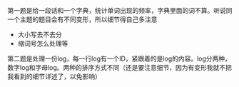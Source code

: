第一题是给一段话和一个字典，统计单词出现的频率，字典里面的词不算。听说同一个主题的题目会有不同变形，所以细节得自己多注意
* 大小写去不去分
* 缩词号怎么处理等

第二题是处理一份log，每一行log有一个ID，紧跟着的是log的内容。log分两种，数字log和字母log。两种的排序方式不同（还是要注意细节，因为有变形我就不把我看到的细节详述了，以免影响）
